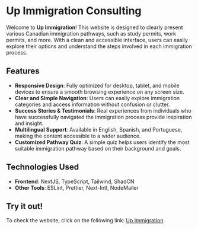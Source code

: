 # Up Immigration Consulting

Welcome to **Up Immigration**! This website is designed to clearly present various Canadian immigration pathways, such as study permits, work permits, and more. With a clean and accessible interface, users can easily explore their options and understand the steps involved in each immigration process.

## Features

- **Responsive Design**: Fully optimized for desktop, tablet, and mobile devices to ensure a smooth browsing experience on any screen size.
- **Clear and Simple Navigation**: Users can easily explore immigration categories and access information without confusion or clutter.
- **Success Stories & Testimonials**: Real experiences from individuals who have successfully navigated the immigration process provide inspiration and insight.
- **Multilingual Support**: Available in English, Spanish, and Portuguese, making the content accessible to a wider audience.
- **Customized Pathway Quiz**: A simple quiz helps users identify the most suitable immigration pathway based on their background and goals.

## Technologies Used

- **Frontend**: NextJS, TypeScript, Tailwind, ShadCN
- **Other Tools**: ESLint, Prettier, Next-Intl, NodeMailer

## Try it out!

To check the website, click on the following link: <a href="https://migration-crew-website.vercel.app/" target="_blank">Up Immigration</a>
